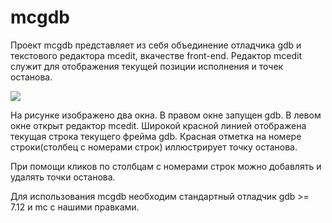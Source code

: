 # mcgdb

Проект mcgdb представляет из себя объединение отладчика gdb и текстового редактора mcedit,
вкачестве front-end. Редактор mcedit служит для отображения текущей позиции исполнения и точек останова.  
  
  
![](https://github.com/dzabraev/mcgdb/blob/master/doc/img/mcgdb-title.png?raw=true "")
  
На рисунке изображено два окна. В правом окне запущен gdb. В левом окне открыт редактор mcedit.
Широкой красной линией отображена текущая строка текущего фрейма gdb. Красная отметка на номере
строки(столбец с номерами строк) иллюстрирует точку останова.

При помощи кликов по столбцам с номерами строк можно добавлять и удалять точки останова.

Для использования mcgdb необходим стандартный отладчик gdb >= 7.12 и mc с нашими правками.
